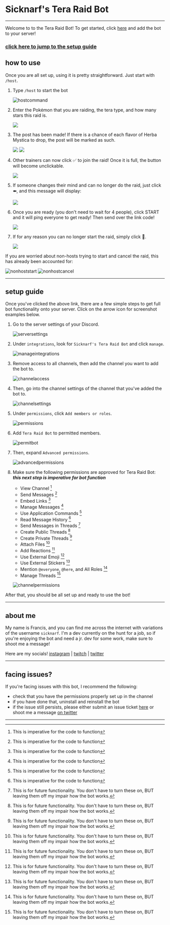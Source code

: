 # Sicknarf's Tera Raid Bot

___

Welcome to to the Tera Raid Bot! To get started, click [here](https://discord.com/api/oauth2/authorize?client_id=1064068854071963698&permissions=2198888513521&scope=bot%20applications.commands) and add the bot to your server! 

### [click here to jump to the setup guide](#setup-guide)

## how to use

Once you are all set up, using it is pretty straightforward. Just start with `/host`.

1. Type `/host` to start the bot

    ![hostcommand](how-to-images/howto_1.png)

2. Enter the Pokémon that you are raiding, the tera type, and how many stars this raid is.

    ![](how-to-images/howto_2.png)

3. The post has been made! If there is a chance of each flavor of Herba Mystica to drop, the post will be marked as such.

    ![](how-to-images/howto_3.png) ![](how-to-images/howto_4.png)

4. Other trainers can now click ✅ to join the raid! Once it is full, the button will become unclickable.

    ![](how-to-images/howto_5.png)

5. If someone changes their mind and can no longer do the raid, just click ⬅️, and this message will display:

    ![](how-to-images/howto_6.png)
    
6. Once you are ready (you don't need to wait for 4 people), click START and it will ping everyone to get ready! Then send over the link code!

    ![](how-to-images/howto_7.png)

7. If for any reason you can no longer start the raid, simply click 🛑.

    ![](how-to-images/howto_8.png)

If you are worried about non-hosts trying to start and cancel the raid, this has already been accounted for:

![nonhoststart](how-to-images/user_management_1.png) ![nonhostcancel](how-to-images/user_management_2.png)

___

## setup guide

Once you've clicked the above link, there are a few simple steps to get full bot functionality onto your server. Click on the arrow icon for screenshot examples below.

1. Go to the server settings of your Discord.

    ![serversettings](how-to-images/setup_1.png)

2. Under `integrations`, look for `Sicknarf's Tera Raid Bot` and click `manage`.

    ![manageintegrations](how-to-images/setup_2.png)

3. Remove access to all channels, then add the channel you want to add the bot to.

    ![channelaccess](how-to-images/setup_3.png)

4. Then, go into the channel settings of the channel that you've added the bot to.

    ![channelsettings](how-to-images/setup_4.png)

5. Under `permissions`, click `Add members or roles`.

    ![permissions](how-to-images/setup_5.png)
    
6. Add `Tera Raid Bot` to permitted members.

    ![permitbot](how-to-images/setup_6.png)

7. Then, expand `Advanced permissions`.

    ![advancedpermissions](how-to-images/setup_7.png)

8. Make sure the following permissions are approved for Tera Raid Bot: ***this next step is imperative for bot function***

    - View Channel [^1]
    - Send Messages [^1]
    - Embed Links [^1]
    - Manage Messages [^1]
    - Use Application Commands [^1]
    - Read Message History [^1]
    - Send Messages in Threads [^bignote]
    - Create Public Threads [^bignote]
    - Create Private Threads [^bignote]
    - Attach Files [^bignote]
    - Add Reactions [^bignote]
    - Use External Emoji [^bignote]
    - Use External Stickers [^bignote]
    - Mention `@everyone`, `@here`, and All Roles [^bignote]
    - Manage Threads [^bignote]

    ![channelpermissions](how-to-images/setup_8.png)

After that, you should be all set up and ready to use the bot!

___

## about me

My name is Francis, and you can find me across the internet with variations of the username `sicknarf`. I'm a dev currently on the hunt for a job, so if you're enjoying the bot and need a jr. dev for some work, make sure to shoot me a message!

Here are my socials! [instagram](http://instagram.com/sicknarf/) | [twitch](http://twitch.tv/sicknarf) | [twitter](http://twitter.com/sick_narf)

___

## facing issues?

If you're facing issues with this bot, I recommend the following:

- check that you have the permissions properly set up in the channel
- if you have done that, uninstall and reinstall the bot
- if the issue still persists, please either submit an issue ticket [here](https://github.com/sicknarf/tera-raid-bot-public/issues) or shoot me a message [on twitter](http://twitter.com/sick_narf)


___

[^1]: This is imperative for the code to function
[^bignote]: This is for future functionality. 
    You don't have to turn these on,
    BUT leaving them off my impair how the bot works.
